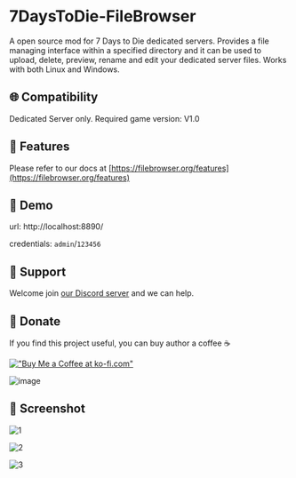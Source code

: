 # 7DaysToDie-FileBrowser
A open source mod for 7 Days to Die dedicated servers. Provides a file managing interface within a specified directory and it can be used to upload, delete, preview, rename and edit your dedicated server files. Works with both Linux and Windows.

## 🌐 Compatibility
Dedicated Server only. Required game version: V1.0

## 🎉 Features
Please refer to our docs at [https://filebrowser.org/features](https://filebrowser.org/features)

## 📌 Demo
url: http://localhost:8890/

credentials: `admin`/`123456`

## 👷 Support
Welcome join [our Discord server](<https://discord.gg/zdnmngsBK4>) and we can help.

## 💚 Donate
If you find this project useful, you can buy author a coffee :coffee:

[!["Buy Me a Coffee at ko-fi.com"](https://storage.ko-fi.com/cdn/kofi1.png?v=3)](https://ko-fi.com/L3L012RJ8R)

![image](https://github.com/user-attachments/assets/615fb619-5f40-42da-86ad-e60de11cdef2)

## 🎨 Screenshot
![1](https://github.com/user-attachments/assets/b505312d-88c7-4151-8246-141eb58c79ff)

![2](https://github.com/user-attachments/assets/ead2e08f-5a21-4cfd-97bd-3594a317134d)

![3](https://github.com/user-attachments/assets/e472cf9e-f5f2-4bbe-b0c5-979136e44a02)

